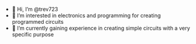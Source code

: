 - 👋 Hi, I’m @trev723
- 👀 I’m interested in electronics and programming for creating programmed circuits
- 🌱 I’m currently gaining experience in creating simple circuits with a very specific purpose
<!---
trev723/trev723 is a ✨ special ✨ repository because its `README.md` (this file) appears on your GitHub profile.
You can click the Preview link to take a look at your changes.
--->
